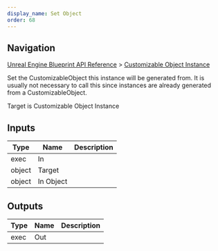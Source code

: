 ```yaml
---
display_name: Set Object
order: 68
---
```

## Navigation

[Unreal Engine Blueprint API Reference](https://dev.epicgames.com/documentation/en-us/unreal-engine/BlueprintAPI) > [Customizable Object Instance](https://dev.epicgames.com/documentation/en-us/unreal-engine/BlueprintAPI/CustomizableObjectInstance)

Set the CustomizableObject this instance will be generated from.
It is usually not necessary to call this since instances are already generated from a CustomizableObject.

Target is Customizable Object Instance

## Inputs

| Type | Name | Description |
| --- | --- | --- |
| exec | In |  |
| object | Target |  |
| object | In Object |  |

## Outputs

| Type | Name | Description |
| --- | --- | --- |
| exec | Out |  |
